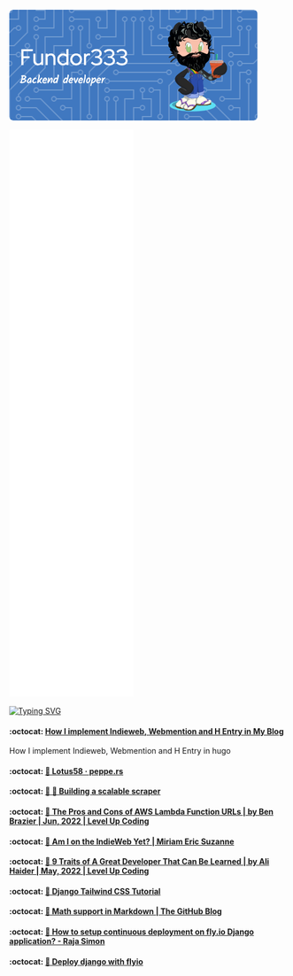 ![Header](./github-header-image.png)

![Metrics](/github-metrics.svg)

[![Typing SVG](https://readme-typing-svg.herokuapp.com?color=FF4137&lines=Some+of+my+posts)](https://git.io/typing-svg)
<!--START_SECTION:feed-->
#### :octocat: [How I implement Indieweb, Webmention and H Entry in My Blog](https:&#x2F;&#x2F;fundor333.com&#x2F;post&#x2F;2022&#x2F;indieweb-webmention-and-h-entry-in-my-blog&#x2F;) 
How I implement Indieweb, Webmention and H Entry in hugo
#### :octocat: [🔖 Lotus58 · peppe.rs](https:&#x2F;&#x2F;fundor333.com&#x2F;social&#x2F;2022&#x2F;06&#x2F;14&#x2F;lotus58--peppers&#x2F;) 

#### :octocat: [🔖 🔭 Building a scalable scraper](https:&#x2F;&#x2F;fundor333.com&#x2F;social&#x2F;2022&#x2F;06&#x2F;10&#x2F;building-a-scalable-scraper&#x2F;) 

#### :octocat: [🔖 The Pros and Cons of AWS Lambda Function URLs | by Ben Brazier | Jun, 2022 | Level Up Coding](https:&#x2F;&#x2F;fundor333.com&#x2F;social&#x2F;2022&#x2F;06&#x2F;08&#x2F;the-pros-and-cons-of-aws-lambda-function-urls--by-ben-brazier--jun-2022--level-up-coding&#x2F;) 

#### :octocat: [🔖 Am I on the IndieWeb Yet? | Miriam Eric Suzanne](https:&#x2F;&#x2F;fundor333.com&#x2F;social&#x2F;2022&#x2F;06&#x2F;06&#x2F;am-i-on-the-indieweb-yet--miriam-eric-suzanne&#x2F;) 

#### :octocat: [🔖 9 Traits of A Great Developer That Can Be Learned | by Ali Haider | May, 2022 | Level Up Coding](https:&#x2F;&#x2F;fundor333.com&#x2F;social&#x2F;2022&#x2F;05&#x2F;26&#x2F;9-traits-of-a-great-developer-that-can-be-learned--by-ali-haider--may-2022--level-up-coding&#x2F;) 

#### :octocat: [🔖 Django Tailwind CSS Tutorial](https:&#x2F;&#x2F;fundor333.com&#x2F;social&#x2F;2022&#x2F;05&#x2F;21&#x2F;django-tailwind-css-tutorial&#x2F;) 

#### :octocat: [🔖 Math support in Markdown | The GitHub Blog](https:&#x2F;&#x2F;fundor333.com&#x2F;social&#x2F;2022&#x2F;05&#x2F;19&#x2F;math-support-in-markdown--the-github-blog&#x2F;) 

#### :octocat: [🔖 How to setup continuous deployment on fly.io Django application? - Raja Simon](https:&#x2F;&#x2F;fundor333.com&#x2F;social&#x2F;2022&#x2F;05&#x2F;19&#x2F;how-to-setup-continuous-deployment-on-flyio-django-application---raja-simon&#x2F;) 

#### :octocat: [🔖 Deploy django with flyio](https:&#x2F;&#x2F;fundor333.com&#x2F;social&#x2F;2022&#x2F;05&#x2F;18&#x2F;deploy-django-with-flyio&#x2F;) 

<!--END_SECTION:feed-->
